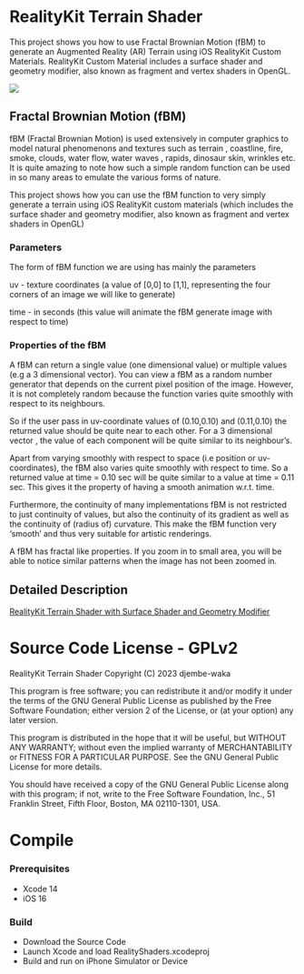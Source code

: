 # RealityKit Terrain Shader
This project shows you how to use Fractal Brownian Motion (fBM) to generate an Augmented Reality (AR) Terrain using iOS RealityKit Custom Materials. RealityKit Custom Material includes a surface shader and geometry modifier, also known as fragment and vertex shaders in OpenGL.

<img src=images/realitykit_terrain_shader.gif>

## Fractal Brownian Motion (fBM)

fBM (Fractal Brownian Motion) is used extensively in computer graphics to model natural phenomenons and textures such as terrain , coastline, fire, smoke, clouds, water flow, water waves , rapids, dinosaur skin, wrinkles etc. It is quite amazing to note how such a simple random function can be used in so many areas to emulate the various forms of nature.

This project shows how you can use the fBM function to very simply generate a terrain using iOS RealityKit custom materials (which includes the surface shader and geometry modifier, also known as fragment and vertex shaders in OpenGL)

### Parameters
The form of fBM function we are using has mainly the parameters

uv - texture coordinates (a value of [0,0] to [1,1], representing the four corners of an image we will like to generate)

time - in seconds (this value will animate the fBM generate image with respect to time)

### Properties of the fBM

A fBM can return a single value (one dimensional value) or multiple values (e.g a 3 dimensional vector). You can view a fBM as a random number generator that depends on the current pixel position of the image. However, it is not completely random because the function varies quite smoothly with respect to its neighbours.

So if the user pass in uv-coordinate values of (0.10,0.10) and (0.11,0.10) the returned value should be quite near to each other. For a 3 dimensional vector , the value of each component will be quite similar to its neighbour’s.

Apart from varying smoothly with respect to space (i.e position or uv-coordinates), the fBM also varies quite smoothly with respect to time. So a returned value at time = 0.10 sec will be quite similar to a value at time = 0.11 sec. This gives it the property of having a smooth animation w.r.t. time.

Furthermore, the continuity of many implementations fBM is not restricted to just continuity of values, but also the continuity of its gradient as well as the continuity of (radius of) curvature. This make the fBM function very ‘smooth’ and thus very suitable for artistic renderings.

A fBM has fractal like properties. If you zoom in to small area, you will be able to notice similar patterns when the image has not been zoomed in.

## Detailed Description

[RealityKit Terrain Shader with Surface Shader and Geometry Modifier](https://photorealityar.com/realitykit_terrainshader_surfaceshader_geometrymodifier.html)

# Source Code License - GPLv2

RealityKit Terrain Shader
Copyright (C) 2023 djembe-waka 

This program is free software; you can redistribute it and/or
modify it under the terms of the GNU General Public License
as published by the Free Software Foundation; either version 2
of the License, or (at your option) any later version.

This program is distributed in the hope that it will be useful,
but WITHOUT ANY WARRANTY; without even the implied warranty of
MERCHANTABILITY or FITNESS FOR A PARTICULAR PURPOSE.  See the
GNU General Public License for more details.

You should have received a copy of the GNU General Public License
along with this program; if not, write to the Free Software
Foundation, Inc., 51 Franklin Street, Fifth Floor, Boston, MA  02110-1301, USA.

# Compile

### Prerequisites

* Xcode 14
* iOS 16

### Build

* Download the Source Code
* Launch Xcode and load RealityShaders.xcodeproj 
* Build and run on iPhone Simulator or Device

